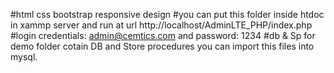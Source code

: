 #html css bootstrap responsive design
#you can put this folder inside htdoc in xammp server and run at url http://localhost/AdminLTE_PHP/index.php
#login credentials: admin@cemtics.com and password: 1234
#db & Sp for demo folder cotain DB and Store procedures you can import this files into mysql.
